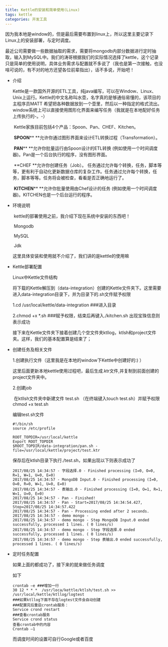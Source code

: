 ```yaml
---
title: Kettle的安装和简单使用(Linux)
tags: kettle
categories: 开发工具
---
```


​	因为我本地是window的，但是最后需要布置到linux上，所以这里主要记录下Linux上的安装部署，与定时调度。

​	最近公司需要做一些数据抽取的需求，需要将mongodb内部分数据进行定时抽取，输入到MySQL中。我们的涛哥根据我们的实际情况选择了kettle，这个记录只是简单的使用说明，具体业务需求与配置就不多说了（我也是第一次接触，也没啥可说的，有不对的地方还望各位前辈指出），话不多说，开始吧！

<!--more-->

- 介绍

  ​	Kettle是一款国外开源的ETL工具，纯java编写，可以在Window、Linux、Unix上运行。Kettle的中文名称叫水壶，名字真的是够通俗易懂的，该项目的主程序员MATT 希望把各种数据放到一个壶里，然后以一种指定的格式流出。window系统上可以直接使用图形化界面来编写任务（我就是在本地配好任务上传执行的-。-）

  ​	Kettle家族目前包括4个产品：Spoon、Pan、CHEF、Kitchen。

  ​	**SPOON**** **允许你通过图形界面来设计ETL转换过程（Transformation）。

  ​	**PAN**** **允许你批量运行由Spoon设计的ETL转换 (例如使用一个时间调度器)。Pan是一个后台执行的程序，没有图形界面。

  ​	**CHEF **允许你创建任务（Job）。 任务通过允许每个转换，任务，脚本等等，更有利于自动化更新数据仓库的复杂工作。任务通过允许每个转换，任务，脚本等等。任务将会被检查，看看是否正确地运行了。

  ​	**KITCHEN**** **允许你批量使用由Chef设计的任务 (例如使用一个时间调度器)。KITCHEN也是一个后台运行的程序。

- 环境说明

  ​	kettle的部署使用之前，我介绍下现在系统中安装的东西吧！	

  ​	Mongodb

  ​	MySQL

  ​	Jdk

  这里具体安装和使用就不介绍了，我们讲的是kettle的使用嘛

- Kettle部署配置

  Linux中Kettle文件结构

  ​	将下载的Kettle解压到（data-integration）创建的Kettle文件夹下。这里需要进入data-integration目录下，并为目录下的.sh文件赋予权限

  1.cd /usr/local/kettle/data-integration  ###进入目录

  2.chmod +x *.sh ###赋予权限，结束后再键入./kitchen.sh 出现宝珠信息则表示成功

  ​	接下来在Kettle文件夹下接着创建几个空文件夹ktllog，ktlsh和project文件夹。这样，我们的基本配置算是结束了；

- 创建任务及相关文件

  1.创建执行文件（这里我是在本地的window下Kettle中创建好的:) ）

  ​	这里后面更新本地kettle使用过程吧，最后生成.ktr文件,并复制到前面创建的project文件夹中。

  2.创建job

  ​	在ktllsh文件夹中新建文件 test.sh （在终端键入touch test.sh）并赋予权限 chmod  +x  test.sh

  编辑test.sh文件

  ```
  #!/bin/sh
  source /etc/profile  
   
  ROOT_TOPDIR=/usr/local/kettle
  Export ROOT_TOPDIR
  $ROOT_TOPDIR/data-integration/pan.sh -file=/usr/local/kettle/project/test.ktr
  ```

  保存后在ktlsh目录下执行./test.sh，如果出现以下则表示成功了

  ```
  2017/08/25 14:34:57 - 字段选择.0 - Finished processing (I=0, O=0, R=1, W=1, U=0, E=0)
  2017/08/25 14:34:57 - MongoDB Input.0 - Finished processing (I=0, O=0, R=0, W=1, U=0, E=0)
  2017/08/25 14:34:57 - 表输出.0 - Finished processing (I=0, O=1, R=1, W=1, U=0, E=0)
  2017/08/25 14:34:57 - Pan - Finished!
  2017/08/25 14:34:57 - Pan - Start=2017/08/25 14:34:54.427, Stop=2017/08/25 14:34:57.422
  2017/08/25 14:34:57 - Pan - Processing ended after 2 seconds.
  2017/08/25 14:34:57 - demo mongo -  
  2017/08/25 14:34:57 - demo mongo - Step MongoDB Input.0 ended successfully, processed 1 lines. ( 0 lines/s)
  2017/08/25 14:34:57 - demo mongo - Step 字段选择.0 ended successfully, processed 1 lines. ( 0 lines/s)
  2017/08/25 14:34:57 - demo mongo - Step 表输出.0 ended successfully, processed 1 lines. ( 0 lines/s)
  ```

- 定时任务配置

  如果上面的都成功了，接下来的就来做任务调度

  如下

  ```
  crontab –e ###增加一行
  30 12 * * *  /usr/loca/kettle/ktlsh/test.sh >> /usr/local/kettle/ktllog/logtest    
  ###如果ktllog下面不存在logtest文件会自动创建
  ###配置完后重启crontab服务：
  Service crond restart
  ###查看crontab服务
  Service crond status
  查看crontab中的内容
  Crontab –1
  ```

  而调度时间的设置可自行Google或者百度